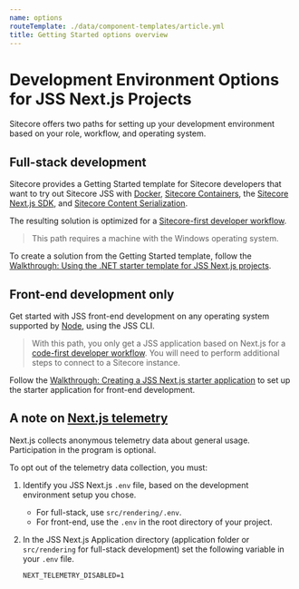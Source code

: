 ```yaml
---
name: options
routeTemplate: ./data/component-templates/article.yml
title: Getting Started options overview
---
```

#  Development Environment Options for JSS Next.js Projects

Sitecore offers two paths for setting up your development environment based on your role, workflow, and operating system. 

## Full-stack development

Sitecore provides a Getting Started template for Sitecore developers that want to try out  Sitecore JSS with [Docker](https://www.docker.com/), [Sitecore Containers](https://containers.doc.sitecore.com/), the [Sitecore Next.js SDK](/), and [Sitecore Content Serialization](https://doc.sitecore.com/developers/101/developer-tools/en/sitecore-content-serialization.html).

The resulting solution is optimized for a [Sitecore-first developer workflow](/docs/fundamentals/dev-workflows/sitecore-first). 

> This path requires a machine with the Windows operating system.

To create a solution from the Getting Started template, follow the [Walkthrough: Using the .NET starter template for JSS Next.js projects](/docs/nextjs/getting-started/walkthrough-dotnetnew).

## Front-end development only

Get started with JSS front-end development on any operating system supported by [Node](https://nodejs.org/), using the JSS CLI. 

> With this path, you only get a JSS application based on Next.js for a [code-first developer workflow](/docs/fundamentals/dev-workflows/code-first). You will need to perform additional steps to connect to a Sitecore instance.

Follow the [Walkthrough: Creating a JSS Next.js starter application](/docs/nextjs/getting-started/walkthrough-jsscreate) to set up the starter application for front-end development.

## A note on [Next.js telemetry](https://nextjs.org/telemetry)

Next.js collects anonymous telemetry data about general usage. Participation in the program is optional.

To opt out of the telemetry data collection, you must:

1. Identify you JSS Next.js `.env` file, based on the development environment setup you chose.
   * For full-stack, use `src/rendering/.env`.
   * For front-end, use the `.env` in the root directory of your project. 

2. In the JSS Next.js Application directory (application folder or `src/rendering` for full-stack development)  set the following variable in your `.env` file.

   ```
   NEXT_TELEMETRY_DISABLED=1
   ```
